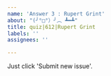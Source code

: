 ```yaml
---
name: 'Answer 3 : Rupert Grint'
about: "(╯°□°）╯︵ ┻━┻"
title: quiz|612|Rupert Grint
labels: ''
assignees: ''

---
```


Just click 'Submit new issue'.
